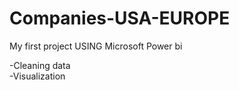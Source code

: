 # Companies-USA-EUROPE
My first project USING Microsoft Power bi

-Cleaning data  
-Visualization 



